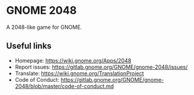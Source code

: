 # GNOME 2048

A 2048-like game for GNOME.

## Useful links

- Homepage: <https://wiki.gnome.org/Apps/2048>
- Report issues: <https://gitlab.gnome.org/GNOME/gnome-2048/issues/>
- Translate: <https://wiki.gnome.org/TranslationProject>
- Code of Conduct: <https://gitlab.gnome.org/GNOME/gnome-2048/blob/master/code-of-conduct.md>
